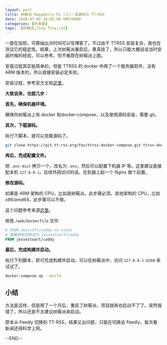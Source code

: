 ```yaml
---
layout: post
title: 树莓派 Raspberry Pi (三)：安装RSS TT-RSS
date: 2020-07-05 16:05:00 GMT+0800
categories: [开发板]
tags:  [树莓派,Tiny Tiny,rss]
---
```


一直在加班，可算抽出点时间可以写博客了。不过由于 TTRSS 安装复杂，我也在测试它的稳定性。结果，上次树莓派重启后，果真挂了，所以只能大概说说当时安装时候的经验，可以参考。但不推荐在树莓派上跑。

<!-- more -->

安装过程其实挺简单的，但是 TTRSS 的 docker 中用了一个服务器软件，没有 ARM 版本的，所以直接安装必定失败。

安装过程，参考官方文档[这里](https://git.tt-rss.org/fox/ttrss-docker-compose)。

**大致说来，也就几步：**

**首先，确保机器环境。**

确保你树莓派上有 docker 和docker-compose，以及使用源码安装，需要 git。

**其次，下载源码。**

执行下脚本，就可以克隆源码了。

```bash
git clone https://git.tt-rss.org/fox/ttrss-docker-compose.git ttrss-docker && cd ttrss-docker
```

**再后，完成配置文件。**

把 `.env-dist` 拷贝一个，改名为 `.env`，然后可以配置下机器 IP 等。这里建议直接配本机 `127.0.0.1`。后续外网访问的话，在机器上起一个 Nginx 做个前置。

**修改源码。**

如果是 ARM 架构的 CPU，比如是树莓派，此步骤必须。其他架构的 CPU，比如 x86/amd64，此步骤可以不做。

这个问题参考来源[这里](https://community.tt-rss.org/t/cant-install-ttrss-on-a-raspberry-pi-4-with-docker/3135)。

修改 `/web/Dockerfile` 文件:

```Dockerfile
# FROM abiosoft/caddy:no-stats
# 需要原有的修改为 jessestuart/caddy
FROM jessestuart/caddy
```

**最后，完成构建并启动。**

执行下列脚本，即可完成构建并启动。可以在树莓派中，访问 `127.0.0.1:8280` 来试试了。

```bash
docker-compose up --build
```

## 小结

方法是这样，但是用了一个月后，重启了树莓派，项目就再也启动不了了。突然报错了，所以还是不太建议树莓派来启动。

原本从 Feedly 切换到 TT-RSS，结果又出问题，只能在切换会 Feedly，每次看新闻还得科学上网。

--END--
